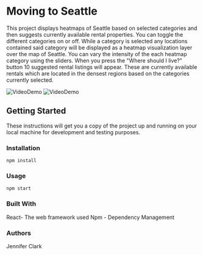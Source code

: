 # Moving to Seattle

This project displays heatmaps of Seattle based on selected categories and then suggests currently available rental properties. You can toggle the different categories on or off. While a category is selected any locations contained said category will be displayed as a heatmap visualization layer over the map of Seattle. You can vary the intensity of the each heatmap category using the sliders. When you press the "Where should I live?" button 10 suggested rental listings will appear. These are currently available rentals which are located in the densest regions based on the categories currently selected.

![VideoDemo](mts-frontend/src/images/demo.gif)
![VideoDemo](http://www.giphy.com/gifs/VcC5QgNDO5ctYoEcxu)

## Getting Started

These instructions will get you a copy of the project up and running on your local machine for development and testing purposes.

### Installation

```
npm install
```

### Usage

```
npm start
```

### Built With

React- The web framework used
Npm - Dependency Management

### Authors

Jennifer Clark
